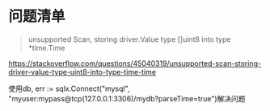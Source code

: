 # 问题清单
> unsupported Scan, storing driver.Value type []uint8 into type *time.Time

https://stackoverflow.com/questions/45040319/unsupported-scan-storing-driver-value-type-uint8-into-type-time-time

使用db, err := sqlx.Connect("mysql", "myuser:mypass@tcp(127.0.0.1:3306)/mydb?parseTime=true")解决问题